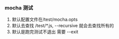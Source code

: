### mocha 测试
1. 默认配置文件在/test/mocha.opts
2. 默认去查找 /test/*.js, --recursive 就会去查找所有的
3. 默认是跑完测试不退出 需要 --exit